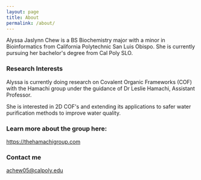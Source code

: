 ```yaml
---
layout: page
title: About
permalink: /about/
---
```


Alyssa Jaslynn Chew is a BS Biochemistry major with a minor in Bioinformatics from California Polytechnic San Luis Obispo. She is currently pursuing her bachelor's degree from Cal Poly SLO.

### Research Interests

Alyssa is currently doing research on Covalent Organic Frameworks (COF) with the Hamachi group under the guidance of Dr Leslie Hamachi, Assistant Professor. 

She is interested in 2D COF's and extending its applications to safer water purification methods to improve water quality.

### Learn more about the group here:
https://thehamachigroup.com

### Contact me

[achew05@calpoly.edu](mailto:achew05@calpoly.edu)
